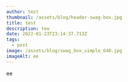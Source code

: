 ```yaml
---
author: test
thumbnail: /assets/blog/header-swag-box.jpg
title: test
description: tew
date: 2022-01-23T23:14:37.713Z
tags:
  - post
image: /assets/blog/swag_box_simple_640.jpg
imageAlt: ee
---
```

ee